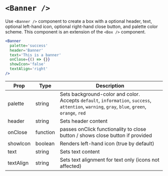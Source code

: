 # `<Banner />`

Use `<Banner />` component to create a box with a optional header, text, optional left-hand icon, optional right-hand close button, and palette color scheme.
This component is an extension of the `<Box />` component.

```jsx
<Banner
  palette='success'
  header='Banner'
  text='This is a banner'
  onClose={() => {}}
  showIcon='false'
  textAlign='right'
/>
```

Prop | Type | Description
---|---|---
palette | string | Sets background-color and color. Accepts `default`, `information`, `success`, `attention`, `warning`, `gray`, `blue`, `green`, `orange`, `red`
header | string | Sets header content
onClose | function | passes onClick functionality to close button / shows close button if provided
showIcon | boolean | Renders left-hand icon (true by default)
text | string | Sets text content
textAlign | string | Sets text alignment for text only (icons not affected)